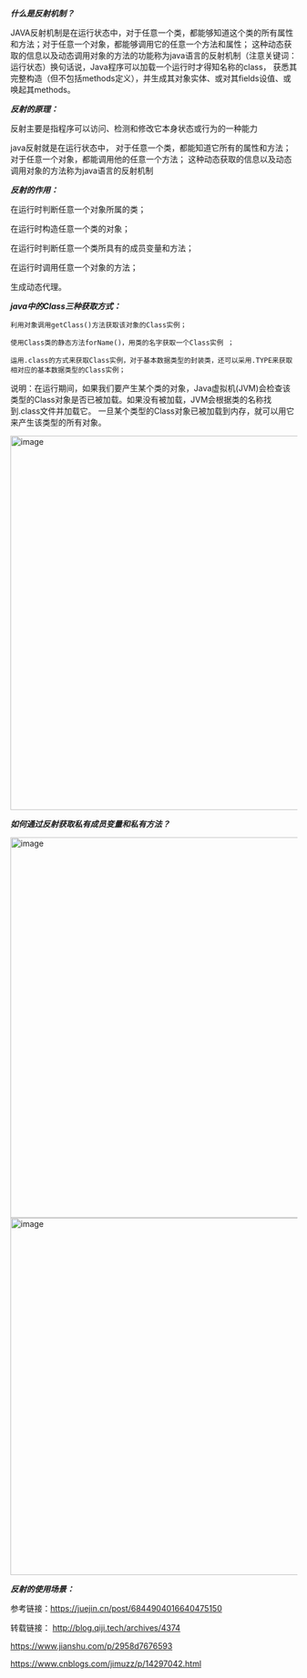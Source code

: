 ***什么是反射机制？***

JAVA反射机制是在运行状态中，对于任意一个类，都能够知道这个类的所有属性和方法；对于任意一个对象，都能够调用它的任意一个方法和属性；
这种动态获取的信息以及动态调用对象的方法的功能称为java语言的反射机制（注意关键词：运行状态）换句话说，Java程序可以加载一个运行时才得知名称的class，
获悉其完整构造（但不包括methods定义），并生成其对象实体、或对其fields设值、或唤起其methods。

***反射的原理：***

反射主要是指程序可以访问、检测和修改它本身状态或行为的一种能力

java反射就是在运行状态中，
    对于任意一个类，都能知道它所有的属性和方法；
    对于任意一个对象，都能调用他的任意一个方法；
这种动态获取的信息以及动态调用对象的方法称为java语言的反射机制

***反射的作用：***

在运行时判断任意一个对象所属的类；

在运行时构造任意一个类的对象；

在运行时判断任意一个类所具有的成员变量和方法；

在运行时调用任意一个对象的方法；

生成动态代理。

***java中的Class三种获取方式：***

    利用对象调用getClass()方法获取该对象的Class实例；

    使用Class类的静态方法forName()，用类的名字获取一个Class实例 ；

    运用.class的方式来获取Class实例，对于基本数据类型的封装类，还可以采用.TYPE来获取相对应的基本数据类型的Class实例；

说明：在运行期间，如果我们要产生某个类的对象，Java虚拟机(JVM)会检查该类型的Class对象是否已被加载。如果没有被加载，JVM会根据类的名称找到.class文件并加载它。
一旦某个类型的Class对象已被加载到内存，就可以用它来产生该类型的所有对象。

<img width="657" alt="image" src="https://user-images.githubusercontent.com/67937122/162662559-bcdeb807-c821-452b-9210-d21c8b8de389.png">

***如何通过反射获取私有成员变量和私有方法？***

<img width="668" alt="image" src="https://user-images.githubusercontent.com/67937122/162662617-70bbe861-bf14-4973-a8b3-235104160498.png">

<img width="627" alt="image" src="https://user-images.githubusercontent.com/67937122/162662649-63dd1cfd-13c4-47a2-8861-61eae504a19a.png">

***反射的使用场景：***

参考链接：https://juejin.cn/post/6844904016640475150

转载链接：
http://blog.qiji.tech/archives/4374

https://www.jianshu.com/p/2958d7676593

https://www.cnblogs.com/jimuzz/p/14297042.html
